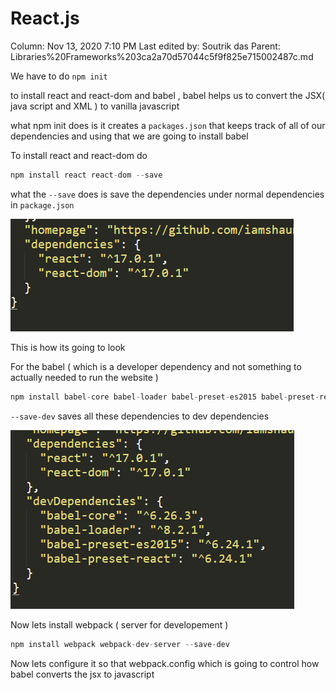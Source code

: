# React.js

Column: Nov 13, 2020 7:10 PM
Last edited by: Soutrik das
Parent: Libraries%20Frameworks%203ca2a70d57044c5f9f825e715002487c.md

We have to do `npm init`

to install react and react-dom and babel , babel helps us to convert the JSX( java script and XML ) to   vanilla javascript

what npm init does is it creates a `packages.json` that keeps track of all of our dependencies and using that we are going to install babel 

To install react and react-dom do 

```dart
npm install react react-dom --save 
```

what the `--save` does is save the dependencies under normal dependencies in `package.json` 

![React%20js%20080aff2e6c5a4f8195d45f5676828df0/Untitled.png](React%20js%20080aff2e6c5a4f8195d45f5676828df0/Untitled.png)

This is how its going to look 

For the babel ( which is a developer dependency and not something to actually needed to run the website ) 

```dart
npm install babel-core babel-loader babel-preset-es2015 babel-preset-react --save-dev
```

`--save-dev` saves all these dependencies to dev dependencies 

![React%20js%20080aff2e6c5a4f8195d45f5676828df0/Untitled%201.png](React%20js%20080aff2e6c5a4f8195d45f5676828df0/Untitled%201.png)

Now lets install webpack ( server for developement ) 

```dart
npm install webpack webpack-dev-server --save-dev
```

Now lets configure it so that webpack.config which is going to control how babel converts the jsx to javascript